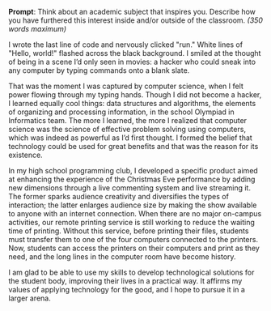 **Prompt**: Think about an academic subject that inspires you. Describe how you have furthered this interest inside and/or outside of the classroom. _(350 words maximum)_

I wrote the last line of code and nervously clicked "run." White lines of "Hello, world!" flashed across the black background. I smiled at the thought of being in a scene I’d only seen in movies: a hacker who could sneak into any computer by typing commands onto a blank slate.

That was the moment I was captured by computer science, when I felt power flowing through my typing hands. Though I did not become a hacker, I learned equally cool things: data structures and algorithms, the elements of organizing and processing information, in the school Olympiad in Informatics team. The more I learned, the more I realized that computer science was the science of effective problem solving using computers, which was indeed as powerful as I’d first thought. I formed the belief that technology could be used for great benefits and that was the reason for its existence.

In my high school programming club, I developed a specific product aimed at enhancing the experience of the Christmas Eve performance by adding new dimensions through a live commenting system and live streaming it. The former sparks audience creativity and diversifies the types of interaction; the latter enlarges audience size by making the show available to anyone with an internet connection. When there are no major on-campus activities, our remote printing service is still working to reduce the waiting time of printing. Without this service, before printing their files, students must transfer them to one of the four computers connected to the printers. Now, students can access the printers on their computers and print as they need, and the long lines in the computer room have become history.

I am glad to be able to use my skills to develop technological solutions for the student body, improving their lives in a practical way. It affirms my values of applying technology for the good, and I hope to pursue it in a larger arena.